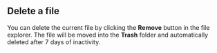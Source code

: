 ## Delete a file

You can delete the current file by clicking the **Remove** button in the file explorer. The file will be moved into the **Trash** folder and automatically deleted after 7 days of inactivity.

